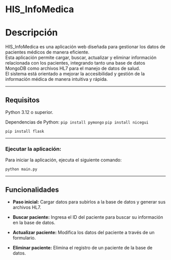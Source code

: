 # HIS_InfoMedica

# **Descripción**  
HIS_InfoMedica es una aplicación web diseñada para gestionar los datos de pacientes médicos de manera eficiente.  
Esta aplicación permite cargar, buscar, actualizar y eliminar información relacionada con los pacientes, integrando tanto una base de datos MongoDB como archivos HL7 para el manejo de datos de salud.  
El sistema está orientado a mejorar la accesibilidad y gestión de la información médica de manera intuitiva y rápida.

---

## **Requisitos**  
Python 3.12 o superior.

Dependencias de Python:
`
pip install pymongo
`
`
pip install nicegui
`

`
pip install flask
`

---
### Ejecutar la aplicación:

Para iniciar la aplicación, ejecuta el siguiente comando:

`
python main.py
`

---

## Funcionalidades

- **Paso inicial:** Cargar datos para subirlos a la base de datos y generar sus archivos HL7.

- **Buscar paciente:** Ingresa el ID del paciente para buscar su información en la base de datos.

- **Actualizar paciente:** Modifica los datos del paciente a través de un formulario.

- **Eliminar paciente:** Elimina el registro de un paciente de la base de datos.
